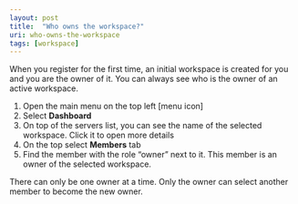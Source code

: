 ```yaml
---
layout: post
title:  "Who owns the workspace?"
uri: who-owns-the-workspace
tags: [workspace]
---
```


<p>
    When you register for the first time, an initial workspace is created for you and you are the owner of it. You can
    always see who is the owner of an active workspace.
</p>

<!--more-->

<ol>
    <li>Open the main menu on the top left [menu icon]</li>
    <li>Select <strong>Dashboard</strong></li>
    <li>On top of the servers list, you can see the name of the selected workspace. Click it to open more details</li>
    <li>On the top select <strong>Members</strong> tab</li>
    <li>Find the member with the role “owner” next to it. This member is an owner of the selected workspace.</li>
</ol>

<p>
    There can only be one owner at a time. Only the owner can select another member to become the new owner.
</p>
